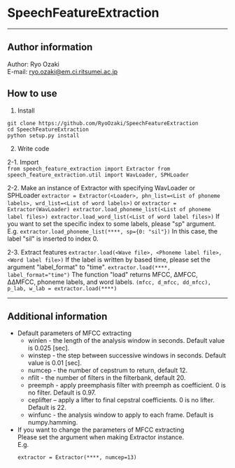 # SpeechFeatureExtraction
-----
## Author information
Author: Ryo Ozaki<br>
E-mail: ryo.ozaki@em.ci.ritsumei.ac.jp

## How to use

1. Install
  ```
  git clone https://github.com/RyoOzaki/SpeechFeatureExtraction
  cd SpeechFeatureExtraction
  python setup.py install
  ```
2. Write code

  2-1. Import<br>
    ```
    from speech_feature_extraction import Extractor
    from speech_feature_extraction.util import WavLoader, SPHLoader
    ```

  2-2. Make an instance of Extractor with specifying WavLoader or SPHLoader
    ```
    extractor = Extractor(<Loader>, phn_list=<List of phoneme labels>, wrd_list=<List of word labels>)
    ```
    or
    ```
    extractor = Extractor(WavLoader)
    extractor.load_phoneme_list(<List of phoneme label files>)
    extractor.load_word_list(<List of word label files>)
    ```
    If you want to set the specific index to some labels, please "sp" argument.<br>
    E.g.
    ```
    extractor.load_phoneme_list(****, sp={0: "sil"})
    ```
    In this case, the label "sil" is inserted to index 0.

  2-3. Extract features
    ```
    extractor.load(<Wave file>, <Phoneme label file>, <Word label file>)
    ```
    If the label is written by based time, please set the argument "label_format" to "time".
    ```
    extractor.load(****, label_format="time")
    ```
    The function "load" returns MFCC, &Delta;MFCC, &Delta;&Delta;MFCC, phoneme labels, and word labels.
    ```
    (mfcc, d_mfcc, dd_mfcc), p_lab, w_lab = extractor.load(****)
    ```

---------
## Additional information
  - Default parameters of MFCC extracting<br>
    - winlen - the length of the analysis window in seconds. Default value is 0.025 [sec].
    - winstep - the step between successive windows in seconds. Default value is 0.01 [sec].
    - numcep - the number of cepstrum to return, default 12.
    - nfilt - the number of filters in the filterbank, default 20.
    - preemph - apply preemphasis filter with preemph as coefficient. 0 is no filter. Default is 0.97.
    - ceplifter – apply a lifter to final cepstral coefficients. 0 is no lifter. Default is 22.
    - winfunc - the analysis window to apply to each frame. Default is numpy.hamming.
  - If you want to change the parameters of MFCC extracting<br>
    Please set the argument when making Extractor instance.<br>
    E.g.
    ```
    extractor = Extractor(****, numcep=13)
    ```
